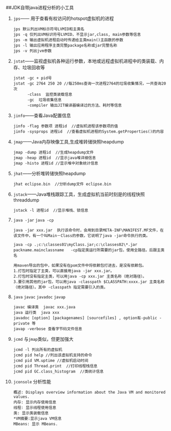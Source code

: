 ##JDK自带java进程分析的小工具

1. `jps`—— 用于查看有权访问的hotspot虚拟机的进程
    ```
    jps 默认列出VM标示符号LVMID和主类名
    jps -q 仅列出VM标识符号LVMID，不显示jar,class, main参数等信息
    jps -m 输出虚拟机进程启动时传递给主类main()主函数的参数
    jps -l 输出应用程序主类完整package名称或jar完整名称
    jps -v 列出jvm参数
    ```
2. `jstat`——监视虚拟机各种运行参数，本地或远程虚拟机进程中的类装载、内存、垃圾回收等
    ```
    jstat -gc + pid号
    jstat -gc 2764 250 20 //每250ms查询一次进程2764的垃圾收集情况，一共查询20次
          -class  监控类装载信息
          -gc  垃圾收集信息
          -compiler 输出JIT编译器编译过的方法、耗时等信息
    ```
3. `jinfo`——查看Java配置信息
    ```
    jinfo -flag 参数项 进程id  //虚拟机进程该参数项的值
    jinfo -sysprops 进程id  //查看虚拟机进程的System.getProperties()的内容    
    ```
4. `jmap`——Java内存映像工具,生成堆转储快照heapdump
    ```
    jmap -dump 进程id  //生成heapdump文件
    jmap -heap 进程id  //显示java堆详细信息
    jmap -histo 进程id //显示堆中对象统计信息
    ```
5. `jhat`——分析堆转储快照heapdump
    ```
    jhat eclipse.bin  //分析dump文件 eclipse.bin
    ```
6. `jstack`——Java堆栈跟踪工具，生成虚拟机当前时刻是的线程快照threaddump
    ```
    jstack -l 进程id  //显示堆栈、锁信息
    
    ```
7. `java -jar` `java -cp`
    
    ```
    java -jar xxx.jar  执行该命令时，会用到目录META-INF\MANIFEST.MF文件，在该文件中，有一个叫Main－Class的参数，它说明了java -jar命令执行的类。
    
    java -cp .;c:\classes01\myClass.jar;c:\classes02\*.jar  packname.mainclassname   -cp指定类运行所需要的jar包，使用全路径。后跟主类名
    
    用maven导出的包中，如果没有在pom文件中将依赖包打进去，是没有依赖包。
    1.打包时指定了主类，可以直接用java -jar xxx.jar。
    2.打包时没有指定主类，可以用java -cp xxx.jar 主类名称（绝对路径）。
    3.要引用其他的jar包，可以用java -classpath $CLASSPATH:xxxx.jar 主类名称（绝对路径）。其中 -classpath 指定需要引入的类。
    ```
    
8. `java` `javac` `javadoc` `javap`
    
    ```
    javac 编译类  javac xxx.java
    java 运行类  java xxx
    javadoc [option] [packagenames] [sourcefiles] , option有-public -private 等
    javap -verbose 查看字节码文件信息
    
    ```
    
9. `jcmd` 与`jmap`类似，但更加强大

    ```
    jcmd -l 列出所有的虚拟机
    jcmd pid help //列出该虚拟机支持的命令
    jcmd pid VM.uptime //虚拟机启动时间
    jcmd pid Thread.print  //打印线程栈信息
    jcmd pid GC.class_histogram  //类统计信息
    ```
    
8. `jconsole` 分析性能

    ```
    概述: Displays overview information about the Java VM and monitored values.
    内存: 显示内存使用信息
    线程: 显示线程使用信息
    类: 显示类装载信息
    *VM摘要:显示java VM信息
    MBeans: 显示 MBeans.
    ```
    



